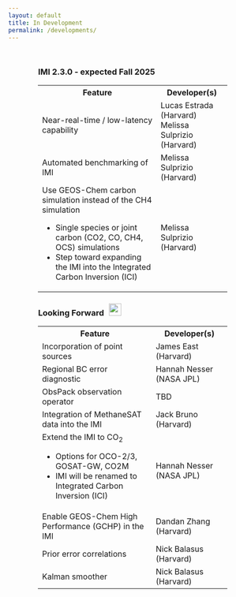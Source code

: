 ```yaml
---
layout: default
title: In Development
permalink: /developments/
---
```


<style>
  .pageWrapper {
    padding: 3% 12%;
  }
</style>

<div class="pageWrapper">

<h3>IMI 2.3.0 - expected Fall 2025</h3>
<table style="width:100%">
	<tr>
    	<th style="width=70%">Feature</th>
    	<th>Developer(s)</th>
  </tr>
	<tr>
	    <td>Near-real-time / low-latency capability</td>
	    <td>Lucas Estrada (Harvard)<br>Melissa Sulprizio (Harvard)</td>
	</tr>
  <tr>
    	<td>Automated benchmarking of IMI</td>
    	<td>Melissa Sulprizio (Harvard)</td>
	</tr>
  <tr>
    	<td>Use GEOS-Chem carbon simulation instead of the CH4 simulation
    	   <ul>
             <li>Single species or joint carbon (CO2, CO, CH4, OCS) simulations</li>
             <li>Step toward expanding the IMI into the Integrated Carbon Inversion (ICI)</li>
           </ul>
    	</td>
    	<td>Melissa Sulprizio (Harvard)</td>
    </tr>
</table>

<h3>Looking Forward<span><img src = "https://raw.githubusercontent.com/FortAwesome/Font-Awesome/6.x/svgs/solid/arrow-trend-up.svg" style = "height: 25px; width: 25px; margin-bottom: 5px; margin-left: 10px;"></span></h3>
<table style="font-size:0.9em width=100%">
	  <tr>
    	<th style="width=70%">Feature</th>
    	<th>Developer(s)</th>
    </tr>
    <tr>
    	<td>Incorporation of point sources</td>
    	<td>James East (Harvard)</td>
    </tr>
    <tr>
    	<td>Regional BC error diagnostic</td>
    	<td>Hannah Nesser (NASA JPL)</td>
    </tr>
    <tr>
 	  	<td>ObsPack observation operator</td>
 	 	  <td>TBD</td>
  	</tr>
    <tr>
    	<td>Integration of MethaneSAT data into the IMI</td>
    	<td>Jack Bruno (Harvard)</td>
    </tr>
    <tr>
    	<td>Extend the IMI to CO<sub>2</sub>
    	  <ul>
    	     <li>Options for OCO-2/3, GOSAT-GW, CO2M</li>
             <li>IMI will be renamed to Integrated Carbon Inversion (ICI)</li>
          </ul>
        </td>
    	<td>Hannah Nesser (NASA JPL)</td>
    </tr>
    <tr>
    	<td>Enable GEOS-Chem High Performance (GCHP) in the IMI</td>
    	<td>Dandan Zhang (Harvard)</td>
    </tr>
    <tr>
    	<td>Prior error correlations</td>
    	<td>Nick Balasus (Harvard)</td>
    </tr>
    <tr>
    	<td>Kalman smoother</td>
    	<td>Nick Balasus (Harvard)</td>
    </tr>
</table>

</div>